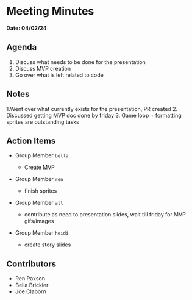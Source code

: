 # Meeting Minutes
**Date: 04/02/24**

## Agenda
1. Discuss what needs to be done for the presentation
2. Discuss MVP creation
3. Go over what is left related to code

## Notes
1.Went over what currently exists for the presentation, PR created
2. Discussed getting MVP doc done by friday
3. Game loop + formatting sprites are outstanding tasks

## Action Items
* Group Member `bella`
    * Create MVP

* Group Member `ren`
    * finish sprites

* Group Member `all`
    * contribute as need to presentation slides, wait till friday for MVP gifs/images

* Group Member `heidi`
    * create story slides



## Contributors
* Ren Paxson
* Bella Brickler
* Joe Claborn